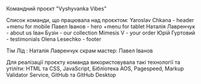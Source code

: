 Командний проєкт "Vyshyvanka Vibes"

Список команди, що працювала над проєктом: 
Yaroslav Chkana - header +menu for mobile
Павел Іванов - hero  +menu for tablet
Наталія Лавренчук - about us
Іван Бузін - our collection
Mimesis V - your order
Юрій Гуртовий - testimonials
Olena Lesechko - footer

Тім Лід : Наталія Лавренчук
скрам мастер: Павел Іванов

Для реалізації проєкту команда використовувала такі технології та утіліти: HTML та CSS, JavaScript, Бібліотека AOS, Pagespeed, Markup Validator Service, GitHub та GitHub Desktop